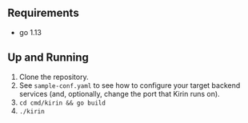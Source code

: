 ## Requirements

* go 1.13

## Up and Running
1. Clone the repository.
2. See `sample-conf.yaml` to see how to configure your target backend services (and, optionally, change the port that Kirin runs on).
3. `cd cmd/kirin && go build` 
4. `./kirin`
